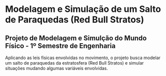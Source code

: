 <h1>
  Modelagem e Simulação de um Salto de Paraquedas (Red Bull Stratos)
</h1>
<h2>
  Projeto de Modelagem e Simulção do Mundo Físico - 1º Semestre de Engenharia
</h2>
<p>
  Aplicando as leis físicas envolvidas no movimento, o projeto busca modelar um salto de paraquedas da estratosfera (Red Bull Stratos) e simular situações mudando algumas variáveis envolvidas.
</p>

